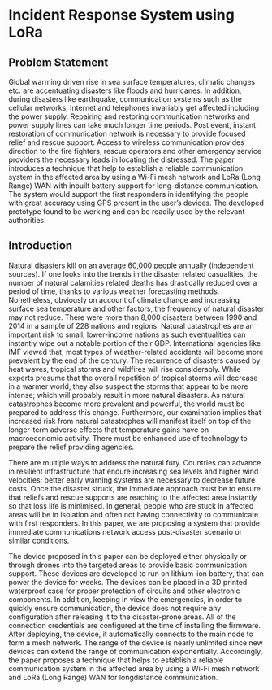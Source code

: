 # Incident Response System using LoRa

## Problem Statement

Global warming driven rise in sea surface
temperatures, climatic changes etc. are accentuating disasters
like floods and hurricanes. In addition, during disasters like
earthquake, communication systems such as the cellular
networks, Internet and telephones invariably get affected
including the power supply. Repairing and restoring
communication networks and power supply lines can take
much longer time periods. Post event, instant restoration of
communication network is necessary to provide focused relief
and rescue support. Access to wireless communication
provides direction to the fire fighters, rescue operators and
other emergency service providers the necessary leads in
locating the distressed. The paper introduces a technique that
help to establish a reliable communication system in the
affected area by using a Wi-Fi mesh network and LoRa (Long
Range) WAN with inbuilt battery support for long-distance
communication. The system would support the first responders
in identifying the people with great accuracy using GPS
present in the user’s devices. The developed prototype found to
be working and can be readily used by the relevant authorities.



## Introduction
  Natural disasters kill on an average 60,000 people
annually (independent sources). If one looks into the trends
in the disaster related casualities, the number of natural
calamities related deaths has drastically reduced over a
period of time, thanks to various weather forecasting
methods. Nonetheless, obviously on account of climate
change and increasing surface sea temperature and other
factors, the frequency of natural disaster may not reduce.
There were more than 8,000 disasters between 1990 and
2014 in a sample of 228 nations and regions. Natural
catastrophes are an important risk to small, lower-income
nations as such eventualities can instantly wipe out a notable
portion of their GDP. International agencies like IMF
viewed that, most types of weather-related accidents will
become more prevalent by the end of the century. The
recurrence of disasters caused by heat waves, tropical storms
and wildfires will rise considerably. While experts presume
that the overall repetition of tropical storms will decrease in a
warmer world, they also suspect the storms that appear to be
more intense; which will probably result in more natural
disasters. As natural catastrophes become more prevalent and
powerful, the world must be prepared to address this change.
Furthermore, our examination implies that increased risk
from natural catastrophes will manifest itself on top of the
longer-term adverse effects that temperature gains have on
macroeconomic activity. There must be enhanced use of
technology to prepare the relief providing agencies.

  There are multiple ways to address the natural fury.
Countries can advance in resilient infrastructure that endure
increasing sea levels and higher wind velocities; better early
warning systems are necessary to decrease future costs.
Once the disaster struck, the immediate approach must be to
ensure that reliefs and rescue supports are reaching to the
affected area instantly so that loss life is minimised. In
general, people who are stuck in affected areas will be in
isolation and often not having connectivity to communicate
with first responders. In this paper, we are proposing a
system that provide immediate communications network
access post-disaster scenario or similar conditions.

  The device proposed in this paper can be deployed either
physically or through drones into the targeted areas to
provide basic communication support. These devices are
developed to run on lithium-ion battery, that can power the
device for weeks. The devices can be placed in a 3D printed
waterproof case for proper protection of circuits and other
electronic components. In addition, keeping in view the
emergencies, in order to quickly ensure communication, the
device does not require any configuration after releasing it to
the disaster-prone areas. All of the connection credentials are
configured at the time of installing the firmware. After
deploying, the device, it automatically connects to the main
node to form a mesh network. The range of the device is
nearly unlimited since new devices can extend the range of
communication exponentially. Accordingly, the paper
proposes a technique that helps to establish a reliable
communication system in the affected area by using a Wi-Fi
mesh network and LoRa (Long Range) WAN for longdistance communication.
